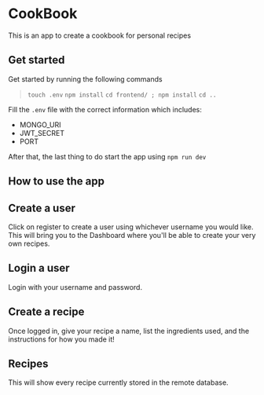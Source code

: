 # CookBook

This is an app to create a cookbook for personal recipes

## Get started

Get started by running the following commands

> `touch .env`
> `npm install`
> `cd frontend/ ; npm install`
> `cd ..`

Fill the `.env` file with the correct information which includes:

- MONGO_URI
- JWT_SECRET
- PORT

After that, the last thing to do start the app using `npm run dev`

## **How to use the app**

## Create a user

Click on register to create a user using whichever username you would like. This will bring you to the Dashboard where you'll be able to create your very own recipes.

## Login a user

Login with your username and password.

## Create a recipe

Once logged in, give your recipe a name, list the ingredients used, and the instructions for how you made it!

## Recipes

This will show every recipe currently stored in the remote database.
